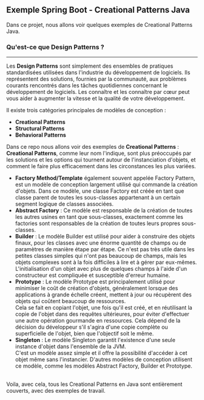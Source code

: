 ## Exemple Spring Boot - Creational Patterns Java
Dans ce projet, nous allons voir quelques exemples de Creational Patterns Java.

### Qu'est-ce que Design Patterns ?
---
Les **Design Patterns** sont simplement des ensembles de pratiques standardisées utilisées dans l'industrie du développement de logiciels. 
Ils représentent des solutions, fournies par la communauté, aux problèmes courants rencontrés dans les tâches quotidiennes concernant 
le développement de logiciels. Les connaître et les connaître par cœur peut vous aider à augmenter la vitesse et la qualité de votre développement.

Il existe trois catégories principales de modèles de conception : 
* **Creational Patterns** 
* **Structural Patterns**
* **Behavioral Patterns**

Dans ce repo nous allons voir des exemples de **Creational Patterns** :<br/>
**Creational Patterns**, comme leur nom l'indique, sont plus préoccupés par les solutions et les options qui tournent autour de l'instanciation d'objets, et comment le faire plus efficacement dans les circonstances les plus variées.
<br/>
* **Factory Method/Template** également souvent appelée Factory Pattern, est un modèle de conception largement utilisé qui commande la création d'objets.
Dans ce modèle, une classe Factory est créée en tant que classe parent de toutes les sous-classes appartenant à un certain segment logique de classes associées.
* **Abstract Factory** : Ce modèle est responsable de la création de toutes les autres usines en tant que sous-classes, exactement comme les factories sont responsables de la création de toutes leurs propres sous-classes.
* **Builder** : Le modèle Builder est utilisé pour aider à construire des objets finaux, pour les classes avec une énorme quantité de champs ou de paramètres de manière étape par étape. Ce n'est pas très utile dans les petites classes simples qui n'ont pas beaucoup de champs, mais les objets complexes sont à la fois difficiles à lire et à gérer par eux-mêmes.<br/>
L'initialisation d'un objet avec plus de quelques champs à l'aide d'un constructeur est compliquée et susceptible d'erreur humaine.
* **Prototype** : Le modèle Prototype est principalement utilisé pour minimiser le coût de création d'objets, généralement lorsque des applications à grande échelle créent, mettent à jour ou récupèrent des objets qui coûtent beaucoup de ressources.<br/>
Cela se fait en copiant l'objet, une fois qu'il est créé, et en réutilisant la copie de l'objet dans des requêtes ultérieures, pour éviter d'effectuer une autre opération gourmande en ressources. Cela dépend de la décision du développeur s'il s'agira d'une copie complète ou superficielle de l'objet, bien que l'objectif soit le même.
* **Singleton** : Le modèle Singleton garantit l'existence d'une seule instance d'objet dans l'ensemble de la JVM.<br>
C'est un modèle assez simple et il offre la possibilité d'accéder à cet objet même sans l'instancier. D'autres modèles de conception utilisent ce modèle, comme les modèles Abstract Factory, Builder et Prototype.
<br/>
Voila, avec cela, tous les Creational Patterns en Java sont entièrement couverts, avec des exemples de travail.
